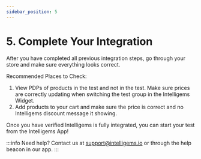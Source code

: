 ```yaml
---
sidebar_position: 5
---
```


# 5. Complete Your Integration

After you have completed all previous integration steps, go through your store and make sure everything looks correct.

Recommended Places to Check:
1. View PDPs of products in the test and not in the test. Make sure prices are correctly updating when switching the
test group in the Intelligems Widget.
2. Add products to your cart and make sure the price is correct and no Intelligems discount message it showing.

Once you have verified Intelligems is fully integrated, you can start your test from the Intelligems App!

:::info
Need help? Contact us at support@intelligems.io or through the help beacon in our app. 
:::
